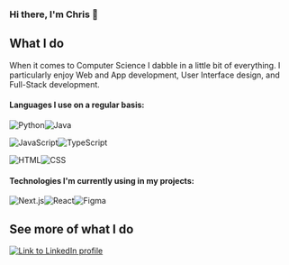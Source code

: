 ### Hi there, I'm Chris 👋

## What I do
When it comes to Computer Science I dabble in a little bit of everything. I particularly enjoy Web and App development, User Interface design, and Full-Stack development.

#### Languages I use on a regular basis:

<img alt="Python" src="https://img.shields.io/badge/Python-FFD43B?style=for-the-badge&logo=python&logoColor=blue"/><img alt="Java" src="https://img.shields.io/badge/Java-ED8B00?style=for-the-badge&logo=openjdk&logoColor=white"/>

<img alt="JavaScript" src="https://img.shields.io/badge/JavaScript-323330?style=for-the-badge&logo=javascript&logoColor=F7DF1E"/><img alt="TypeScript" src="https://img.shields.io/badge/TypeScript-007ACC?style=for-the-badge&logo=typescript&logoColor=white"/>

<img alt="HTML" src="https://img.shields.io/badge/HTML5-E34F26?style=for-the-badge&logo=html5&logoColor=white"/><img alt="CSS" src="https://img.shields.io/badge/CSS3-1572B6?style=for-the-badge&logo=css3&logoColor=white"/>

#### Technologies I'm currently using in my projects:

<img alt="Next.js" src="https://img.shields.io/badge/next.js-000000?style=for-the-badge&logo=nextdotjs&logoColor=white"/><img alt="React" src="https://img.shields.io/badge/React-20232A?style=for-the-badge&logo=react&logoColor=61DAFB"/><img alt="Figma" src="https://img.shields.io/badge/Figma-F24E1E?style=for-the-badge&logo=figma&logoColor=white"/>

## See more of what I do
<a href="https://www.linkedin.com/in/chriswilson01"><img alt="Link to LinkedIn profile" src="https://img.shields.io/badge/LinkedIn-0077B5?style=for-the-badge&logo=linkedin&logoColor=white"/></a>

<!--
Here are some ideas to get you started:

- 🔭 I’m currently working on ...
- 🌱 I’m currently learning ...
- 👯 I’m looking to collaborate on ...
- 🤔 I’m looking for help with ...
- 💬 Ask me about ...
- 📫 How to reach me: ...
- 😄 Pronouns: ...
- ⚡ Fun fact: ...
-->
